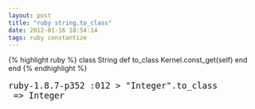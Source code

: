 ```yaml
---
layout: post
title: "ruby string.to_class"
date: 2012-01-16 18:54:14
tags: ruby constantize
---
```


</p>
{% highlight ruby %}
class String
  def to_class
    Kernel.const_get(self)
  end
end
{% endhighlight %}

<pre style="font-size:17px;">
ruby-1.8.7-p352 :012 > "Integer".to_class
 => Integer 
</pre>
<p>
